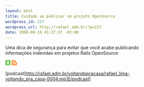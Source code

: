 ```yaml
--- 
layout: post
title: Cuidado ao publicar um projeto OpenSource
wordpress_id: 217
wordpress_url: http://rafael.adm.br/?p=217
date: 2008-08-19 01:27:37 -03:00
---
```

Uma dica de segurança para evitar que você acabe publicando informações indevidas em projetos Rails OpenSource

<a class="noborder" href="http://rafael.adm.br/voltandopracasa/rafael_lima-voltando_pra_casa-0004.mp3" title="Download"><img src="/wp-content/themes/rafael_lima-rockinblue/images/download_green.gif" border="0" alt="Download" /></a> <a class="noborder" href="http://feeds.feedburner.com/rafael_lima_podcast" title="RSS"><img src="/wp-content/themes/rafael_lima-rockinblue/images/icn-feed-16x16.png" border="0" alt="RSS" /></a>

[podcast]http://rafael.adm.br/voltandopracasa/rafael_lima-voltando_pra_casa-0004.mp3[/podcast]
